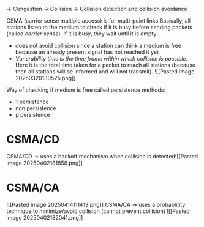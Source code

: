 → Congestion
→ Collision
→ Collision detection and collision avoidance

CSMA (carrier sense multiple access) is for multi-point links
Basically, all stations listen to the medium to check if it is busy before sending packets (called *carrier sense*). If it is busy, they wait until it is empty
- does not avoid collision since a station can think a medium is free because an already present signal has not reached it yet
- *Vunerability time is the time frame within which collision is possible*. Here it is the total time taken for a packet to reach all stations (because then all stations will be informed and will not transmit).
![[Pasted image 20250320130525.png]]

Way of checking if medium is free called persistence methods:
- 1 persistence
- non persistence
- p persistence

# CSMA/CD
CSMA/CD → uses a backoff mechanism when collision is detected![[Pasted image 20250402181858.png]]



# CSMA/CA
![[Pasted image 20250414111413.png]]
CSMA/CA → uses a probablitity technique to minimize/avoid collision (cannot prevent collision) ![[Pasted image 20250402182041.png]]